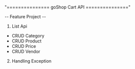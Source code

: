 "=============== goShop Cart API ==============="           

-- Feature Project --
1. List Api
* CRUD Category
* CRUD Product
* CRUD Price
* CRUD Vendor

2. Handling Exception
